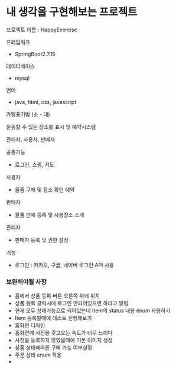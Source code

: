 # 내 생각을 구현해보는 프로젝트

프로젝트 이름 : HappyExercise

프레임워크
- SpringBoot2.7.15

데이터베이스
- mysql

언어
- java, html, css, javascript

카멜표기법 (소 - 대)

운동할 수 있는 장소를 표시 및 예약시스템

관리자, 사용자, 판매자

공통기능
- 로그인, 쇼핑, 지도

사용자
- 물품 구매 및 장소 확인 예약

판매자
- 물품 판매 등록 및 사용장소 소개

관리자
- 판매자 등록 및 권한 설정

기능
- 로그인 : 카카오, 구글, 네이버 로그인 API 사용

### 보완해야될 사항
- 홈에서 상품 등록 버튼 오른쪽 위에 위치
- 상품 등록 클릭시에 로그인 안되어있으면 하라고 알림
- 현재 모두 상태가능으로 되어있는데 Item의 status 내용 enum 사용하기
- Item 등록할때에 테스트 진행해보기
- 홈화면 디자인
- 홈화면에 사진을 갖고오는 속도가 너무 느리다
- 사진을 등록하지 않았을때에 기본 이미지 생성
- 상품 상태에따른 구매 가능 여부설정
- 주문 상태 enum 적용
- 
